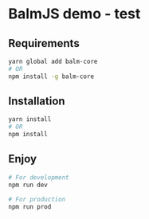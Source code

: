 # BalmJS demo - test

## Requirements

```sh
yarn global add balm-core
# OR
npm install -g balm-core
```

## Installation

```sh
yarn install
# OR
npm install
```

## Enjoy

```sh
# For development
npm run dev

# For production
npm run prod
```
